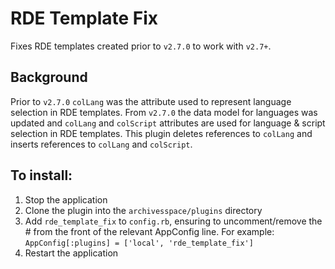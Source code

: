 # RDE Template Fix

Fixes RDE templates created prior to `v2.7.0` to work with `v2.7+`.

## Background

Prior to `v2.7.0` `colLang` was the attribute used to represent
language selection in RDE templates. From `v2.7.0` the data model
for languages was updated and `colLang` and `colScript` attributes
are used for language & script selection in RDE templates. This
plugin deletes references to `colLang` and inserts references to
`colLang` and `colScript`.

## To install:

1. Stop the application
2. Clone the plugin into the `archivesspace/plugins` directory
3. Add `rde_template_fix` to `config.rb`, ensuring to uncomment/remove the # from the front of the relevant AppConfig line.  For example:
`AppConfig[:plugins] = ['local', 'rde_template_fix']`
4. Restart the application
